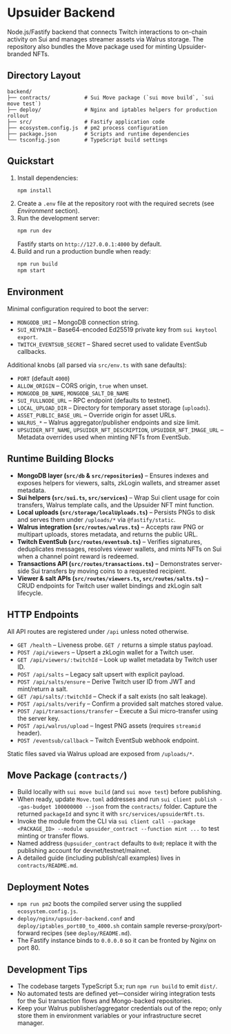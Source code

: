 # Upsuider Backend

Node.js/Fastify backend that connects Twitch interactions to on-chain activity on Sui
and manages streamer assets via Walrus storage. The repository also bundles the
Move package used for minting Upsuider-branded NFTs.

## Directory Layout
```
backend/
├── contracts/           # Sui Move package (`sui move build`, `sui move test`)
├── deploy/              # Nginx and iptables helpers for production rollout
├── src/                 # Fastify application code
├── ecosystem.config.js  # pm2 process configuration
├── package.json         # Scripts and runtime dependencies
└── tsconfig.json        # TypeScript build settings
```

## Quickstart
1. Install dependencies:
   ```bash
   npm install
   ```
2. Create a `.env` file at the repository root with the required secrets (see
   *Environment* section).
3. Run the development server:
   ```bash
   npm run dev
   ```
   Fastify starts on `http://127.0.0.1:4000` by default.
4. Build and run a production bundle when ready:
   ```bash
   npm run build
   npm start
   ```

## Environment
Minimal configuration required to boot the server:

- `MONGODB_URI` – MongoDB connection string.
- `SUI_KEYPAIR` – Base64-encoded Ed25519 private key from `sui keytool export`.
- `TWITCH_EVENTSUB_SECRET` – Shared secret used to validate EventSub callbacks.

Additional knobs (all parsed via `src/env.ts` with sane defaults):

- `PORT` (default `4000`)
- `ALLOW_ORIGIN` – CORS origin, `true` when unset.
- `MONGODB_DB_NAME`, `MONGODB_SALT_DB_NAME`
- `SUI_FULLNODE_URL` – RPC endpoint (defaults to testnet).
- `LOCAL_UPLOAD_DIR` – Directory for temporary asset storage (`uploads`).
- `ASSET_PUBLIC_BASE_URL` – Override origin for asset URLs.
- `WALRUS_*` – Walrus aggregator/publisher endpoints and size limit.
- `UPSUIDER_NFT_NAME`, `UPSUIDER_NFT_DESCRIPTION`, `UPSUIDER_NFT_IMAGE_URL` –
  Metadata overrides used when minting NFTs from EventSub.

## Runtime Building Blocks
- **MongoDB layer (`src/db` & `src/repositories`)** – Ensures indexes and exposes
  helpers for viewers, salts, zkLogin wallets, and streamer asset metadata.
- **Sui helpers (`src/sui.ts`, `src/services`)** – Wrap Sui client usage for
  coin transfers, Walrus template calls, and the Upsuider NFT mint function.
- **Local uploads (`src/storage/localUploads.ts`)** – Persists PNGs to disk and
  serves them under `/uploads/*` via `@fastify/static`.
- **Walrus integration (`src/routes/walrus.ts`)** – Accepts raw PNG or
  multipart uploads, stores metadata, and returns the public URL.
- **Twitch EventSub (`src/routes/eventsub.ts`)** – Verifies signatures,
  deduplicates messages, resolves viewer wallets, and mints NFTs on Sui when a
  channel point reward is redeemed.
- **Transactions API (`src/routes/transactions.ts`)** – Demonstrates server-side
  Sui transfers by moving coins to a requested recipient.
- **Viewer & salt APIs (`src/routes/viewers.ts`, `src/routes/salts.ts`)** – CRUD
  endpoints for Twitch user wallet bindings and zkLogin salt lifecycle.

## HTTP Endpoints
All API routes are registered under `/api` unless noted otherwise.

- `GET /health` – Liveness probe. `GET /` returns a simple status payload.
- `POST /api/viewers` – Upsert a zkLogin wallet for a Twitch user.
- `GET /api/viewers/:twitchId` – Look up wallet metadata by Twitch user ID.
- `POST /api/salts` – Legacy salt upsert with explicit payload.
- `POST /api/salts/ensure` – Derive Twitch user ID from JWT and mint/return a salt.
- `GET /api/salts/:twitchId` – Check if a salt exists (no salt leakage).
- `POST /api/salts/verify` – Confirm a provided salt matches stored value.
- `POST /api/transactions/transfer` – Execute a Sui micro-transfer using the server key.
- `POST /api/walrus/upload` – Ingest PNG assets (requires `streamid` header).
- `POST /eventsub/callback` – Twitch EventSub webhook endpoint.

Static files saved via Walrus upload are exposed from `/uploads/*`.

## Move Package (`contracts/`)
- Build locally with `sui move build` (and `sui move test`) before publishing.
- When ready, update `Move.toml` addresses and run `sui client publish --gas-budget 100000000 --json` from the `contracts/` folder. Capture the returned `packageId` and sync it with `src/services/upsuiderNft.ts`.
- Invoke the module from the CLI via `sui client call --package <PACKAGE_ID> --module upsuider_contract --function mint ...` to test minting or transfer flows.
- Named address `@upsuider_contract` defaults to `0x0`; replace it with the publishing account for devnet/testnet/mainnet.
- A detailed guide (including publish/call examples) lives in `contracts/README.md`.

## Deployment Notes
- `npm run pm2` boots the compiled server using the supplied `ecosystem.config.js`.
- `deploy/nginx/upsuider-backend.conf` and `deploy/iptables_port80_to_4000.sh`
  contain sample reverse-proxy/port-forward recipes (see `deploy/README.md`).
- The Fastify instance binds to `0.0.0.0` so it can be fronted by Nginx on port 80.

## Development Tips
- The codebase targets TypeScript 5.x; run `npm run build` to emit `dist/`.
- No automated tests are defined yet—consider wiring integration tests for the
  Sui transaction flows and Mongo-backed repositories.
- Keep your Walrus publisher/aggregator credentials out of the repo; only store
  them in environment variables or your infrastructure secret manager.
